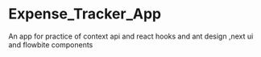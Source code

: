 # Expense_Tracker_App
An app for practice of context api and react hooks and ant design ,next ui and flowbite components 
